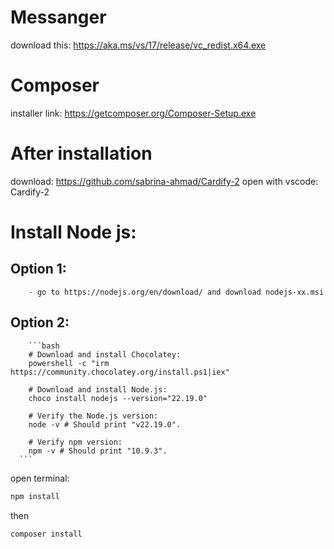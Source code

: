 # Messanger
download this: https://aka.ms/vs/17/release/vc_redist.x64.exe

# Composer
installer link: https://getcomposer.org/Composer-Setup.exe

# After installation
download: https://github.com/sabrina-ahmad/Cardify-2
open with vscode: Cardify-2

# Install Node js:
  ## Option 1:
        - go to https://nodejs.org/en/download/ and download nodejs-xx.msi 
  ## Option 2:
        ```bash
        # Download and install Chocolatey:
        powershell -c "irm https://community.chocolatey.org/install.ps1|iex"
        
        # Download and install Node.js:
        choco install nodejs --version="22.19.0"
        
        # Verify the Node.js version:
        node -v # Should print "v22.19.0".
        
        # Verify npm version:
        npm -v # Should print "10.9.3".
      ```

open terminal:
```bash
npm install
```
then
```bash
composer install
```
